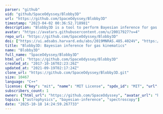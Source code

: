 ```yaml
---
parser: "github"
uid: "github/SpaceOdyssey/Blobby3D"
url: "https://github.com/SpaceOdyssey/Blobby3D"
timestamp: "2023-04-02 00:36:52.718981"
description: "Blobby3D is a tool to perform Bayesian inference for gas kinematics on emission line observations of galaxies using Integral Field Spectroscopy."
avatar: "https://avatars.githubusercontent.com/u/20017927?v=4"
repo_url: "https://github.com/SpaceOdyssey/Blobby3D"
doi: ["https://ui.adsabs.harvard.edu/abs/2019MNRAS.485.4024V", "https://ui.adsabs.harvard.edu/abs/2023ascl.soft03005V/abstract"]
title: "Blobby3D: Bayesian inference for gas kinematics"
name: "Blobby3D"
full_name: "SpaceOdyssey/Blobby3D"
html_url: "https://github.com/SpaceOdyssey/Blobby3D"
created_at: "2017-10-16T02:23:26Z"
updated_at: "2021-09-19T02:17:24Z"
clone_url: "https://github.com/SpaceOdyssey/Blobby3D.git"
size: 10467
language: "C++"
license: {"key": "mit", "name": "MIT License", "spdx_id": "MIT", "url": "https://api.github.com/licenses/mit", "node_id": "MDc6TGljZW5zZTEz"}
subscribers_count: 1
owner: {"html_url": "https://github.com/SpaceOdyssey", "avatar_url": "https://avatars.githubusercontent.com/u/20017927?v=4", "login": "SpaceOdyssey", "type": "User"}
topics: ["astrophysics", "bayesian-inference", "spectroscopy"]
date: "2025-10-18 14:24:59.267733"
---
```

